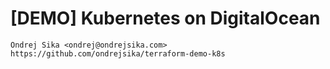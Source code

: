 # [DEMO] Kubernetes on DigitalOcean

    Ondrej Sika <ondrej@ondrejsika.com>
    https://github.com/ondrejsika/terraform-demo-k8s
